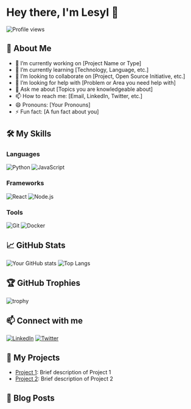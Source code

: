 # Hey there, I'm Lesyl 👋

![Profile views](https://gpvc.arturio.dev/[https://github.com/lesyladriano])

## 🚀 About Me

- 🔭 I’m currently working on [Project Name or Type]
- 🌱 I’m currently learning [Technology, Language, etc.]
- 👯 I’m looking to collaborate on [Project, Open Source Initiative, etc.]
- 🤔 I’m looking for help with [Problem or Area you need help with]
- 💬 Ask me about [Topics you are knowledgeable about]
- 📫 How to reach me: [Email, LinkedIn, Twitter, etc.]
- 😄 Pronouns: [Your Pronouns]
- ⚡ Fun fact: [A fun fact about you]

## 🛠️ My Skills

### Languages

![Python](https://img.shields.io/badge/Python-3776AB?style=for-the-badge&logo=python&logoColor=white)
![JavaScript](https://img.shields.io/badge/JavaScript-F7DF1E?style=for-the-badge&logo=javascript&logoColor=black)

### Frameworks

![React](https://img.shields.io/badge/React-20232A?style=for-the-badge&logo=react&logoColor=61DAFB)
![Node.js](https://img.shields.io/badge/Node.js-339933?style=for-the-badge&logo=nodedotjs&logoColor=white)

### Tools

![Git](https://img.shields.io/badge/Git-F05032?style=for-the-badge&logo=git&logoColor=white)
![Docker](https://img.shields.io/badge/Docker-2496ED?style=for-the-badge&logo=docker&logoColor=white)

## 📈 GitHub Stats

![Your GitHub stats](https://github-readme-stats.vercel.app/api?username=[YourGitHubUsername]&show_icons=true&theme=radical)
![Top Langs](https://github-readme-stats.vercel.app/api/top-langs/?username=[YourGitHubUsername]&layout=compact&theme=radical)

## 🏆 GitHub Trophies

![trophy](https://github-profile-trophy.vercel.app/?username=[YourGitHubUsername]&theme=radical)

## 📫 Connect with me

[![LinkedIn](https://img.shields.io/badge/LinkedIn-%230077B5.svg?style=for-the-badge&logo=linkedin&logoColor=white)](https://www.linkedin.com/in/[YourLinkedInUsername]/)
[![Twitter](https://img.shields.io/badge/Twitter-%231DA1F2.svg?style=for-the-badge&logo=Twitter&logoColor=white)](https://twitter.com/[YourTwitterUsername])

## 💼 My Projects

- [Project 1](https://github.com/[YourGitHubUsername]/[Project1]): Brief description of Project 1
- [Project 2](https://github.com/[YourGitHubUsername]/[Project2]): Brief description of Project 2

## 📝 Blog Posts

<!-- BLOG-POST-LIST:START -->
<!-- BLOG-POST-LIST:END -->

<!-- Optionally, add more sections such as Open Source Contributions, Hobbies, etc. -->
